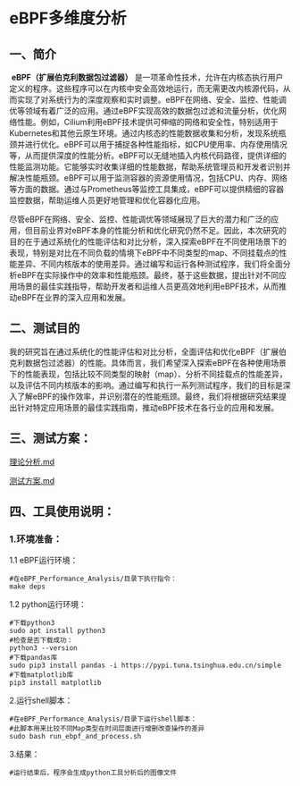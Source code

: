 # eBPF多维度分析
## 一、简介

​	**eBPF（扩展伯克利数据包过滤器）** 是一项革命性技术，允许在内核态执行用户定义的程序。这些程序可以在内核中安全高效地运行，而无需更改内核源代码，从而实现了对系统行为的深度观察和实时调整。eBPF在网络、安全、监控、性能调优等领域有着广泛的应用。通过eBPF实现高效的数据包过滤和流量分析，优化网络性能。例如，Cilium利用eBPF技术提供可伸缩的网络和安全性，特别适用于Kubernetes和其他云原生环境。通过内核态的性能数据收集和分析，发现系统瓶颈并进行优化。eBPF可以用于捕捉各种性能指标，如CPU使用率、内存使用情况等，从而提供深度的性能分析。eBPF可以无缝地插入内核代码路径，提供详细的性能监测功能。它能够实时收集详细的性能数据，帮助系统管理员和开发者识别并解决性能瓶颈。eBPF可以用于监测容器的资源使用情况，包括CPU、内存、网络等方面的数据。通过与Prometheus等监控工具集成，eBPF可以提供精细的容器监控数据，帮助运维人员更好地管理和优化容器化应用。

​	尽管eBPF在网络、安全、监控、性能调优等领域展现了巨大的潜力和广泛的应用，但目前业界对eBPF本身的性能分析和优化研究仍然不足。因此，本次研究的目的在于通过系统化的性能评估和对比分析，深入探索eBPF在不同使用场景下的表现，特别是对比在不同负载的情境下eBPF中不同类型的map、不同挂载点的性能差异、不同内核版本的使用差异。通过编写和运行各种测试程序，我们将全面分析eBPF在实际操作中的效率和性能瓶颈。最终，基于这些数据，提出针对不同应用场景的最佳实践指导，帮助开发者和运维人员更高效地利用eBPF技术，从而推动eBPF在业界的深入应用和发展。

## 二、测试目的

​	我的研究旨在通过系统化的性能评估和对比分析，全面评估和优化eBPF（扩展伯克利数据包过滤器）的性能。具体而言，我们希望深入探索eBPF在各种使用场景下的性能表现，包括比较不同类型的映射（map）、分析不同挂载点的性能差异，以及评估不同内核版本的影响。通过编写和执行一系列测试程序，我们的目标是深入了解eBPF的操作效率，并识别潜在的性能瓶颈。最终，我们将根据研究结果提出针对特定应用场景的最佳实践指南，推动eBPF技术在各行业的应用和发展。

## 三、测试方案：
[理论分析.md](./docs/Map理论分析.md)

[测试方案.md](./docs/eBPF性能测试方案.md)

## 四、工具使用说明：

### 1.环境准备：

1.1 eBPF运行环境：

```shell
#在eBPF_Performance_Analysis/目录下执行指令：
make deps
```

1.2 python运行环境：

```shell
#下载python3
sudo apt install python3
#检查是否下载成功：
python3 --version
#下载pandas库
sudo pip3 install pandas -i https://pypi.tuna.tsinghua.edu.cn/simple
#下载matplotlib库
pip3 install matplotlib
```

2.运行shell脚本：

```shell
#在eBPF_Performance_Analysis/目录下运行shell脚本：
#此脚本用来比较不同Map类型在时间层面进行增删改查操作的差异
sudo bash run_ebpf_and_process.sh
```
3.结果：

```shell
#运行结束后，程序会生成python工具分析后的图像文件
```


